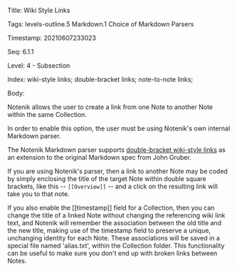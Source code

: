 Title:  Wiki Style Links

Tags:   levels-outline.5 Markdown.1 Choice of Markdown Parsers

Timestamp: 20210607233023

Seq:    6.1.1

Level:  4 - Subsection

Index:  wiki-style links; double-bracket links; note-to-note links; 

Body: 

Notenik allows the user to create a link from one Note to another Note within the same Collection. 

In order to enable this option, the user must be using Notenik's own internal Markdown parser.

The Notenik Markdown parser supports [double-bracket wiki-style links](https://en.wikipedia.org/wiki/Hyperlink#Wikis) as an extension to the original Markdown spec from John Gruber.  

If you are using Notenik's parser, then a link to another Note may be coded by simply enclosing the title of the target Note within double square brackets, like this -- `[[Overview]]` -- and a click on the resulting link will take you to that note.

If you also enable the [[timestamp]] field for a Collection, then you can change the title of a linked Note without changing the referencing wiki link text, and Notenik will remember the association between the old title and the new title, making use of the timestamp field to preserve a unique, unchanging identity for each Note. These associations will be saved in a special file named 'alias.txt', within the Collection folder. This functionality can be useful to make sure you don't end up with broken links between Notes.
